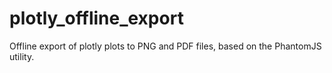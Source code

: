# plotly_offline_export
Offline export of plotly plots to PNG and PDF files, based on the PhantomJS utility.
